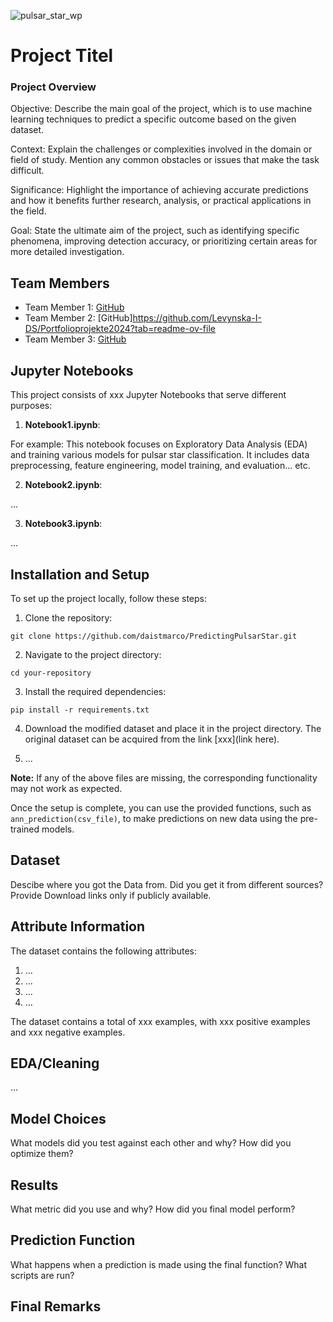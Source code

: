 ![pulsar_star_wp](https://gssc.esa.int/navipedia/images/a/a9/Example.jpg)

# Project Titel

### Project Overview
Objective: Describe the main goal of the project, which is to use machine learning techniques to predict a specific outcome based on the given dataset.

Context: Explain the challenges or complexities involved in the domain or field of study. Mention any common obstacles or issues that make the task difficult.

Significance: Highlight the importance of achieving accurate predictions and how it benefits further research, analysis, or practical applications in the field.

Goal: State the ultimate aim of the project, such as identifying specific phenomena, improving detection accuracy, or prioritizing certain areas for more detailed investigation.
## Team Members

- Team Member 1: [GitHub](https://github.com/Kriss-fullstack/Portfolio2024)
- Team Member 2: [GitHub]https://github.com/Levynska-I-DS/Portfolioprojekte2024?tab=readme-ov-file
- Team Member 3: [GitHub](https://github.com/xxx)

## Jupyter Notebooks

This project consists of xxx Jupyter Notebooks that serve different purposes:

1. **Notebook1.ipynb**: 

For example: This notebook focuses on Exploratory Data Analysis (EDA) and training various models for pulsar star classification. It includes data preprocessing, feature engineering, model training, and evaluation... etc. 

2. **Notebook2.ipynb**: 

...

3. **Notebook3.ipynb**: 

...

## Installation and Setup

To set up the project locally, follow these steps:

1. Clone the repository:
```
git clone https://github.com/daistmarco/PredictingPulsarStar.git
```
2. Navigate to the project directory:
```
cd your-repository
```
3. Install the required dependencies:
```
pip install -r requirements.txt
```
4. Download the modified dataset and place it in the project directory. The original dataset can be acquired from the link [xxx](link here).

5. ...

**Note:** If any of the above files are missing, the corresponding functionality may not work as expected.

Once the setup is complete, you can use the provided functions, such as `ann_prediction(csv_file)`, to make predictions on new data using the pre-trained models.


## Dataset

Descibe where you got the Data from. Did you get it from different sources? Provide Download links only if publicly available. 

## Attribute Information

The dataset contains the following attributes:

1. ...
2. ...
3. ...
4. ...

The dataset contains a total of xxx examples, with xxx positive examples and xxx negative examples.


## EDA/Cleaning

...

## Model Choices

What models did you test against each other and why? How did you optimize them? 

## Results

What metric did you use and why? How did you final model perform? 

## Prediction Function

What happens when a prediction is made using the final function? What scripts are run? 

## Final Remarks

